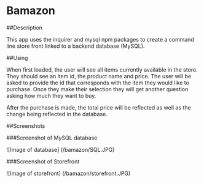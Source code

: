 # Bamazon

##Description

This app uses the inquirer and mysql npm packages to create a command line store front linked to a backend database (MySQL).

##Using

When first loaded, the user will see all items currently available in the store. They should see 
an item id, the product name and price. The user will be asked to provide the id that corresponds
 with the item they would like to purchase. Once they make their selection they will get another question asking how much they want to buy.

 After the purchase is made, the total price will be reflected as well as the change being reflected in the database.

 ##Screenshots

 ###Screenshot of MySQL database

![Image of database]
(/bamazon/SQL.JPG)

  ###Screenshot of Storefront

![Image of storefront]
(/bamazon/storefront.JPG)


